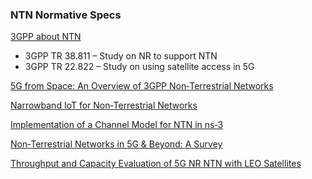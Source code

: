 ### NTN Normative Specs
[3GPP about NTN](https://www.3gpp.org/dynareport?code=38-series.htm)
- 3GPP TR 38.811 – Study on NR to support NTN
- 3GPP TR 22.822 – Study on using satellite access in 5G

[5G from Space: An Overview of 3GPP Non‑Terrestrial Networks](https://arxiv.org/abs/2103.09156)

[Narrowband IoT for Non‑Terrestrial Networks](https://arxiv.org/pdf/2103.09156)

[Implementation of a Channel Model for NTN in ns‑3](https://arxiv.org/abs/2305.05544)

[Non‑Terrestrial Networks in 5G & Beyond: A Survey](https://www.researchgate.net/publication/344352771_Non-Terrestrial_Networks_in_5G_Beyond_A_Survey?utm_source=chatgpt.com)

[Throughput and Capacity Evaluation of 5G NR NTN with LEO Satellites](https://arxiv.org/abs/2012.02136)
